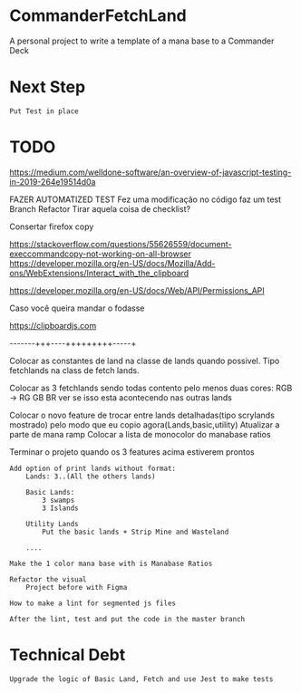 # CommanderFetchLand
A personal project to write a template of a mana base to a Commander Deck
# Next Step
	Put Test in place

# TODO

https://medium.com/welldone-software/an-overview-of-javascript-testing-in-2019-264e19514d0a

FAZER AUTOMATIZED TEST
       Fez uma modificação no código faz um test
       Branch Refactor
       Tirar aquela coisa de checklist?

Consertar firefox copy

https://stackoverflow.com/questions/55626559/document-execcommandcopy-not-working-on-all-browser
     https://developer.mozilla.org/en-US/docs/Mozilla/Add-ons/WebExtensions/Interact_with_the_clipboard


https://developer.mozilla.org/en-US/docs/Web/API/Permissions_API


Caso você queira mandar o fodasse

https://clipboardjs.com

-------+++----+++++++++-----+

Colocar as constantes de land na classe de lands quando possivel. Tipo fetchlands na class de fetch lands.

Colocar as 3 fetchlands sendo todas contento pelo menos duas cores: RGB -> RG GB BR ver se isso esta acontecendo nas outras lands

Colocar o novo feature de trocar entre lands detalhadas(tipo scrylands mostrado) pelo modo que eu copio agora(Lands,basic,utility)
Atualizar a parte de mana ramp
Colocar a lista de monocolor do manabase ratios

Terminar o projeto quando os 3 features acima estiverem prontos

	Add option of print lands without format:
		Lands: 3..(All the others lands)

		Basic Lands:
			3 swamps
			3 Islands

		Utility Lands
		 	Put the basic lands + Strip Mine and Wasteland

		....

	Make the 1 color mana base with is Manabase Ratios

	Refactor the visual
		Project before with Figma

	How to make a lint for segmented js files

	After the lint, test and put the code in the master branch

# Technical Debt
	Upgrade the logic of Basic Land, Fetch and use Jest to make tests
